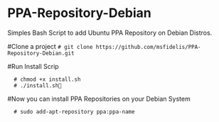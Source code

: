 # PPA-Repository-Debian
Simples Bash Script to add Ubuntu PPA Repository on Debian Distros. 

#Clone a project 
 ``` # git clone https://github.com/msfidelis/PPA-Repository-Debian.git ```
 
#Run Install Scrip

```
  # chmod +x install.sh 
  # ./install.sh
```

#Now you can install PPA Repositories on your Debian System 

```
  # sudo add-apt-repository ppa:ppa-name
```
 
